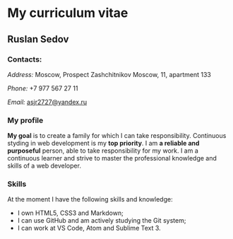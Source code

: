 # My curriculum vitae


## Ruslan Sedov

### Contacts:

*Address:* Moscow, Prospect Zashchitnikov Moscow, 11, apartment 133

*Phone:* +7 977 567 27 11

*Email:* asjr2727@yandex.ru

### My profile

**My goal** is to create a family for which I can take responsibility. Continuous styding in web development is my **top priority**. I am **a reliable and purposeful** person, able to take responsibility for my work. I am a continuous learner and strive to master the professional knowledge and skills of a web developer.

### Skills

At the moment I have the following skills and knowledge:
* I own HTML5, CSS3 and Markdown;
* I can use GitHub and am actively studying the Git system;
* I can work at VS Code, Atom and Sublime Text 3.

